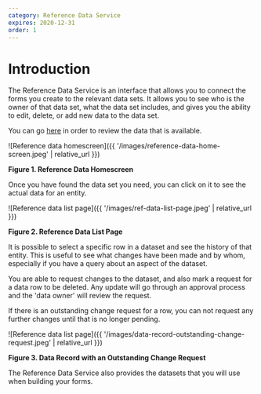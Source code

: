 ```yaml
---
category: Reference Data Service
expires: 2020-12-31
order: 1
---
```


# Introduction

The Reference Data Service is an interface that allows you to connect the forms you create to the relevant data sets. It allows you to see who is the owner of that data set, what the data set includes, and gives you the ability to edit, delete, or add new data to the data set.

You can go [here](https://www.dev.refdata.homeoffice.gov.uk/) in order to review the data that is available.

![Reference data homescreen]({{ '/images/reference-data-home-screen.jpeg' | relative_url }})

**Figure 1. Reference Data Homescreen**

Once you have found the data set you need, you can click on it to see the actual data for an entity.

![Reference data list page]({{ '/images/ref-data-list-page.jpeg' | relative_url }})

**Figure 2. Reference Data List Page**

It is possible to select a specific row in a dataset and see the history of that entity. This is useful to see what changes have been made and by whom, especially if you have a query about an aspect of the dataset.

You are able to request changes to the dataset, and also mark a request for a data row to be deleted. Any update will go through an approval process and the 'data owner' will review the request.

If there is an outstanding change request for a row, you can not request any further changes until that is no longer pending.

![Reference data list page]({{ '/images/data-record-outstanding-change-request.jpeg' | relative_url }})

**Figure 3. Data Record with an Outstanding Change Request**

The Reference Data Service also provides the datasets that you will use when building your forms.
